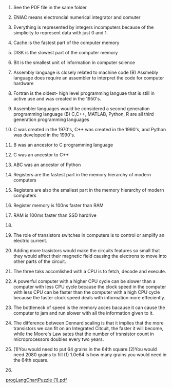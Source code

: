 1. See the PDF file in the same folder
2. ENIAC means electroncial numerical integrator and comuter
3. Everything is represented by integers incomputers because of the simplicity to represent data with just 0 and 1.
4. Cache is the fastest part of the computer memory
5. DISK is the slowest part of the computer memory
6. Bit is the smallest unit of information in computer science
7. Assembly language is closely related to machine code (B) Assmebly language does require an assembler to interpret the code for computer hardware
8. Fortran is the oldest- high level programming languae that is still in active use and was created in the 1950's.
9. Assembler languages would be considered a second generation programming language (B) C,C++, MATLAB, Python, R are all third generation programming languages
10. C was created in the 1970's, C++ was created in the 1990's, and Python was developed in the 1990's.
11. B was an ancestor to C programming language
12. C was an ancestor to C++
13. ABC was an ancestor of Python
14. Registers are the fastest part in the memory hierarchy of modern computers
15. Registers are also the smallest part in the memory hierarchy of modern computers
16. Register memory is 100ns faster than RAM
17. RAM is 100ms faster than SSD hardrive
18. 
19. The role of transistors switches in computers is to control or amplify an electric current.
20. Adding more trasistors would make the circuits features so small that they would affect their magnetic field causing the electrons to move into other parts of the circuit.
21. The three taks accomlished with a CPU is to fetch, decode and execute.
22. A powerful computer with a higher CPU cycle can be slower than a computer with less CPU cycle because the clock speed in the computer with less CPU can be faster than the computer with a high CPU cycle because the faster clock speed deals with information more effeciently.
23. The bottleneck of speed is the memory acces bacause it can cause the computer to jam and run slower with all the information given to it.
24. The difference between Dennard scaling is that it implies that the more transistors we can fit on an Integrated Citcuit, the faster it will become, while the Moore's Law sates that the number of trsnsistor count in microprocessors doubles every two years.
25. (1)You would need to put 64 grains in the 64th square.(2)You would need 2080 grains to fill (1) 1.0e64 is how many grains you would need in the 64th square.

27. 
   
[progLangChartPuzzle (1).pdf](https://github.com/Bigsimtrap/IDS2024S/files/14438091/progLangChartPuzzle.1.pdf)
